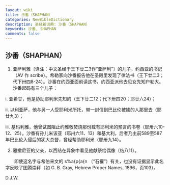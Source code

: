 ```yaml
---
layout: wiki
title: 沙番（SHAPHAN）
categories: NewBibleDictionary
description: 圣经新词典: 沙番（SHAPHAN）
keywords: 沙番, SHAPHAN
comments: false
---
```


## 沙番（SHAPHAN）

1. 亚萨利雅〔译注：中文圣经于王下廿二3作“亚萨利”〕的儿子，约西亚的书记（AV 作 scribe）。希勒家向沙番报告他在圣殿里发现了律法书（王下廿二3；代下卅四8-24）。沙番在约西亚面前读这书，约西亚派他去见女先知户勒大。沙番起码有三个儿子：

i. 亚希甘，他是协助耶利米先知的（王下廿二12；代下卅四20；耶廿六24）；

ii. 以利亚萨，他与另一人受耶利米所托，带一封信到巴比伦被掳的人那里去（耶廿九3）；

iii. 基玛利雅，他曾试图阻止约雅敬焚烧那份载有耶利米的预言的书卷（耶卅六10-12、25）。沙番有孙儿米该亚（耶卅六11、13）和基大利，后者乃主前589至587年巴比伦入侵后的犹大总督，曾经帮助耶利米（耶卅九14）。

2. 雅撒尼亚的父亲，以西结在异象中看见他献祭给偶像（结八11）。

　　即使这名字与希伯来文的 s%a{p{a{n （“石獾”）有关，也没有证据显示此名字反映了图腾崇拜（如 G. B. Gray, Hebrew Proper Names, 1896，页103）。

D.J.W.








